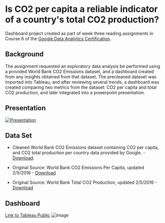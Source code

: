 # Is CO2 per capita a reliable indicator of a country's total CO2 production?
Dashboard project created as part of week three reading assignments in Course 6 of the [Google Data Analytics Certification](https://grow.google/certificates/data-analytics/#?modal_active=none).

## Background

The assignment requested an exploratory data analysis be performed using a provided World Bank CO2 Emissions dataset, and a dashboard created from any insights obtained from that dataset. The precleaned dataset was imported into Tableau, and after reviewing several trends, a dashboard was created comparing two metrics from the dataset: CO2 per capita and total CO2 production, and later integrated into a powerpoint presentation.

## Presentation

[![Presentation](https://img.youtube.com/vi/vHazJOiCSvI/maxresdefault.jpg)](https://www.youtube.com/embed/vHazJOiCSvI)


## Data Set

- Cleaned World Bank CO2 Emissions dataset containing CO2 per capita, and CO2 total production per country data provided by Google. - [Download](https://github.com/cgjohnso/Is-CO2-per-capita-a-reliable-indicator-of-a-countrys-total-CO2-production/blob/main/CO2-Dataset.xlsx).

- Original Source: World Bank CO2 Emissions Per Capita, updated 2/5/2016 - [Download](http://data.worldbank.org/indicator/EN.ATM.CO2E.PC)

- Original Source: World Bank Total CO2 Production, updated 2/5/2016 - [Download](http://data.worldbank.org/indicator/EN.ATM.CO2E.KT)

## Dashboard

[Link to Tableau Public](https://public.tableau.com/app/profile/chadwick.johnson/viz/IsCO2percapitaareliableindicatorofacountrystotalCO2production/Dashboard2)
![image](https://user-images.githubusercontent.com/109831179/180744838-e922f77e-d68c-4994-815b-9dfad651f2f2.png)

